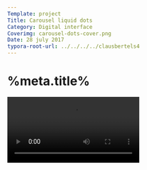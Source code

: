 ```yaml
---
Template: project
Title: Carousel liquid dots
Category: Digital interface
Coverimg: carousel-dots-cover.png
Date: 28 july 2017
typora-root-url: ../../../../clausbertels4
---
```


# %meta.title%

<video autoplay loop>
<source src="/assets/digitalinterface/carousel-dots.webm" type="video/webm"> 
<source src="/assets/digitalinterface/carousel-dots.mov" type="video/mp4"> 
<source src="/assets/digitalinterface/carousel-dots.mp4" type="video/mp4"> 
I'm sorry. Your browser doesn't support HTML5 video. It might need to be updated.
</video>
